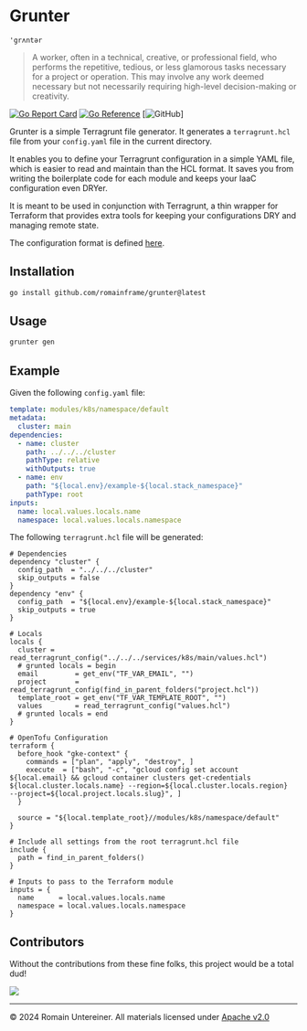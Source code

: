 # Grunter

`'grʌntər`

> A worker, often in a technical, creative, or professional field, who performs the repetitive, tedious, or less glamorous tasks necessary for a project or operation. This may involve any work deemed necessary but not necessarily requiring high-level decision-making or creativity.

[![Go Report Card](https://goreportcard.com/badge/github.com/romainframe/grunter)](https://goreportcard.com/report/github.com/romainframe/grunter)
[![Go Reference](https://pkg.go.dev/badge/github.com/romainframe/grunter.svg)](https://pkg.go.dev/github.com/romainframe/grunter)
[![GitHub](https://img.shields.io/github/license/romainframe/grunter)]

Grunter is a simple Terragrunt file generator. It generates a `terragrunt.hcl` file from your `config.yaml` file in the current directory.

It enables you to define your Terragrunt configuration in a simple YAML file, which is easier to read and maintain than the HCL format. It saves you from writing the boilerplate code for each module and keeps your IaaC configuration even DRYer.

It is meant to be used in conjunction with Terragrunt, a thin wrapper for Terraform that provides extra tools for keeping your configurations DRY and managing remote state.

The configuration format is defined [here](./pkg/config/config.go).

## Installation

```bash
go install github.com/romainframe/grunter@latest
```

## Usage

```bash
grunter gen
```

## Example

Given the following `config.yaml` file:

```yaml
template: modules/k8s/namespace/default
metadata:
  cluster: main
dependencies:
  - name: cluster
    path: ../../../cluster
    pathType: relative
    withOutputs: true
  - name: env
    path: "${local.env}/example-${local.stack_namespace}"
    pathType: root
inputs:
  name: local.values.locals.name
  namespace: local.values.locals.namespace
```

The following `terragrunt.hcl` file will be generated:

```hcl
# Dependencies
dependency "cluster" {
  config_path  = "../../../cluster"
  skip_outputs = false
}
dependency "env" {
  config_path  = "${local.env}/example-${local.stack_namespace}"
  skip_outputs = true
}

# Locals
locals {
  cluster = read_terragrunt_config("../../../services/k8s/main/values.hcl")
  # grunted locals = begin
  email         = get_env("TF_VAR_EMAIL", "")
  project       = read_terragrunt_config(find_in_parent_folders("project.hcl"))
  template_root = get_env("TF_VAR_TEMPLATE_ROOT", "")
  values        = read_terragrunt_config("values.hcl")
  # grunted locals = end
}

# OpenTofu Configuration
terraform {
  before_hook "gke-context" {
    commands = ["plan", "apply", "destroy", ]
    execute  = ["bash", "-c", "gcloud config set account ${local.email} && gcloud container clusters get-credentials ${local.cluster.locals.name} --region=${local.cluster.locals.region}  --project=${local.project.locals.slug}", ]
  }

  source = "${local.template_root}//modules/k8s/namespace/default"
}

# Include all settings from the root terragrunt.hcl file
include {
  path = find_in_parent_folders()
}

# Inputs to pass to the Terraform module
inputs = {
  name      = local.values.locals.name
  namespace = local.values.locals.namespace
}
```

## Contributors

Without the contributions from these fine folks, this project would be a total dud!

<a href="https://github.com/romainframe/grunter/graphs/contributors">
  <img src="https://contrib.rocks/image?repo=romainframe/grunter" />
</a>

---

© 2024 Romain Untereiner. All materials licensed under [Apache v2.0](http://www.apache.org/licenses/LICENSE-2.0)
